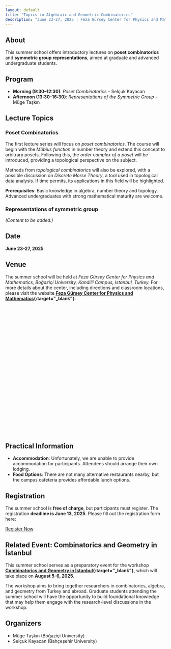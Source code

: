 ```yaml
---
layout: default
title: "Topics in Algebraic and Geometric Combinatorics"
description: "June 23-27, 2025 | Feza Gürsey Center for Physics and Mathematics"
---
```


## About  
This summer school offers introductory lectures on **poset combinatorics** and **symmetric group representations**, aimed at graduate and advanced undergraduate students. 

## Program  
- **Morning (9:30–12:30)**: *Poset Combinatorics* – Selçuk Kayacan  
- **Afternoon (13:30–16:30)**: *Representations of the Symmetric Group* – Müge Taşkın

## Lecture Topics  

### Poset Combinatorics  
The first lecture series will focus on *poset combinatorics*. The course will begin with the *Möbius function* in number theory and extend this concept to arbitrary posets. Following this, the *order complex of a poset* will be introduced, providing a topological perspective on the subject.  

Methods from *topological combinatorics* will also be explored, with a possible discussion on *Discrete Morse Theory*, a tool used in topological data analysis. If time permits, its applications in this field will be highlighted.  

**Prerequisites**: Basic knowledge in algebra, number theory and topology. Advanced undergraduates with strong mathematical maturity are welcome.

### Representations of symmetric group
*(Content to be added.)*

## Date
**June 23-27, 2025**

## Venue
The summer school will be held at *Feza Gürsey Center for Physics and Mathematics, Boğaziçi University, Kandilli Campus, Istanbul, Turkey.*
For more details about the center, including directions and classroom locations, please visit the website **[Feza Gürsey Center for Physics and Mathematics](https://fezagursey.bogazici.edu.tr/){:target="_blank"}**.
  
 
<!-- Leaflet CSS -->
<link rel="stylesheet" href="https://unpkg.com/leaflet@1.9.4/dist/leaflet.css" />

<!-- Leaflet JS -->
<script src="https://unpkg.com/leaflet@1.9.4/dist/leaflet.js"></script>

<div id="map" style="height: 400px;"></div>
<script src="assets/js/maps.js"></script> 

## Practical Information

  - **Accommodation**: Unfortunately, we are unable to provide accommodation for participants. Attendees should arrange their own lodging.
  - **Food Options**: There are not many alternative restaurants nearby, but the campus cafeteria provides affordable lunch options.

## Registration

The summer school is **free of charge**, but participants must register. The registration **deadline is June 13, 2025**. Please fill out the registration form here:
   
<div class="center-button">
    <a href="https://docs.google.com/forms/d/e/1FAIpQLScsgZBZobejpVYhxrhrgjJHpCwiMsBVJueXuywPzdut1NWDOA/viewform?usp=sharing" target="_blank" class="btn">Register Now</a>
</div>

## Related Event: Combinatorics and Geometry in İstanbul  

This summer school serves as a preparatory event for the workshop **[Combinatorics and Geometry in İstanbul](https://cg-istanbul.github.io/cgi2025/){:target="_blank"}**, which will take place on **August 5-6, 2025**.  

The workshop aims to bring together researchers in combinatorics, algebra, and geometry from Turkey and abroad. Graduate students attending the summer school will have the opportunity to build foundational knowledge that may help them engage with the research-level discussions in the workshop.  

## Organizers    
- Müge Taşkın (Boğaziçi University)
- Selçuk Kayacan (Bahçeşehir University) 
